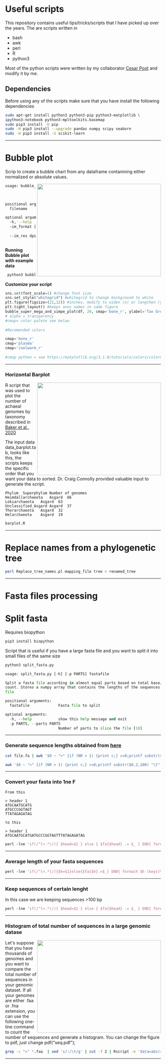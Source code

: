 # Useful scripts

This repository contains useful tips/tricks/scripts that I have picked up over the years. 
The are scripts written in 
- bash 
- awk
- perl 
- R
- python3

Most of the python  scripts were written by my collaborator [Cesar Poot](https://github.com/acpooth) and modify it by me. 


## Dependencies

Before using any of the scripts make sure that you have install the following dependencies

```bash
sudo apt-get install python3 python3-pip python3-matplotlib \
ipython3-notebook python3-mpltoolkits.basemap
sudo pip3 install -U pip
sudo -H pip3 install --upgrade pandas numpy scipy seaborn 
sudo -H pip3 install -U scikit-learn

```

---

# Bubble plot

Scrip to create a bubble chart from any dataframe contanining either normalized or absolute values. 

<img src="https://valdeanda.github.io/Useful_scripts/data_bubbleplot.tab_bubbleplot.png" width="400" height="300" align="right">

```bash
usage: bubble_chart.py [-h] [-im_format {png,pdf,ps,eps,svg,tif,jpg}]
                       [--im_res dpi]
                       filename

positional arguments:
  filename              Input file dataframe i.e abundances profile

optional arguments:
  -h, --help            show this help message and exit
  -im_format {png,pdf,ps,eps,svg,tif,jpg}, -f {png,pdf,ps,eps,svg,tif,jpg}
                        Output format for images [png].
  --im_res dpi, -r dpi  Output resolution for images in dot per inch (dpi)
                        [dpi].
 ```
 
 **Running Bubble plot with example data**
 
 ```bash
  python3 bubble_chart.py  data_bubbleplot.tab -f  png -r 300
 ```
 
**Customize your script**

```python
sns.set(font_scale=1) #change font size  
sns.set_style("whitegrid") #whitegrid to change background to white
plt.figure(figsize=(21,12)) #inches, modify to widen (x) or lengthen (y) --> original was 21,12
plt.tight_layout() #keeps axes names in same figure
bubble_super_mega_and_simpe_plot(df, 20, cmap='bone_r', ylabel='Tax Group (# of genomes)', xlabel='Genes',alpha=0.05)
# alpha = transparency
#cmap= color palete see below
 
#Recomended colors 

cmap='bone_r'
cmap='plasma'
cmap='coolwarm_r'
 
#cmap python = see https://matplotlib.org/3.1.0/tutorials/colors/colormaps.html
```
---
### Horizontal Barplot 

<img src="https://valdeanda.github.io/Useful_scripts/barplot.png" width="400" height="300" align="right">

R script that was used to plot the number of achaeal genomes by taxonomy described in [Baker et al., 2020](https://www.nature.com/articles/s41564-020-0715-z)

The input data data_barplot.tab, looks like this, the scripts keeps the specific order that you want your data to sorted.
Dr. Craig Connolly provided valuable input to generate the script. 

```
Phylum	Superphylum	Number of genomes
Heimdallarchaeota	Asgard	66
Lokiarchaeota 	Asgard	63
Unclassified_Asgard	Asgard	37
Thorarchaeota	Asgard	32
Helarchaeota	Asgard	19
```

```R
barplot.R
```


---

# Replace names from a phylogenetic tree 

```bash
perl Replace_tree_names.pl mapping_file tree > renamed_tree
```
---

# Fasta  files processing 

# Split fasta 

Requires biopython

```bash
pip3 install biopython
```

Script that is useful if you have a large fasta file and you want to split it into small files of the same size 

```python
python3 split_fasta.py

usage: split_fasta.py [-h] [-p PARTS] fastafile

Split a fasta file according in almost equal parts based on total base/residue
count. Stores a numpy array that contains the lengths of the sequences in the
file

positional arguments:
  fastafile             Fasta file to split

optional arguments:
  -h, --help            show this help message and exit
  -p PARTS, --parts PARTS
                        Number of parts to slice the file [10]
```
---

### Generate sequence lengths  obtained from [here](https://www.danielecook.com/generate-fasta-sequence-lengths/)

```bash
cat file.fa | awk '$0 ~ ">" {if (NR > 1) {print c;} c=0;printf substr($0,2,100) "\t"; } $0 !~ ">" {c+=length($0);} END { print c; }' 
```
```bash
awk '$0 ~ ">" {if (NR > 1) {print c;} c=0;printf substr($0,2,100) "\t"; } $0 !~ ">" {c+=length($0);} END { print c; }'
```
---
### Convert your fasta into 1ne F

```
From this 

> header 1
ATGCAATGCATG
ATGCCCGGTAGT
TTATAGAGATAG

to this 

> header 1 
ATGCAATGCATGATGCCCGGTAGTTTATAGAGATAG
```

```perl
perl -lne 'if(/^(>.*)/){ $head=$1 } else { $fa{$head} .= $_ } END{ foreach $s (sort(keys(%fa))){ print "$s\n$fa{$s}\n" }}' file.fa > file1ne.fa 
```

---
### Average length of your fasta sequences

```perl
perl -lne 'if(/^(>.*)/){$h=$1}else{$fa{$h}.=$_} END{ foreach $h (keys(%fa)){$m+=length($fa{$h})}; printf("%1.0f\t",$m/scalar(keys(%fa))) }' file.fa
```
---

### Keep sequences of certain lenght 

In this case we are keeping sequences >100 bp

```perl
perl -lne 'if(/^(>.*)/){ $head=$1 } else { $fa{$head} .= $_ } END{ foreach $s (keys(%fa)){ print "$s\n$fa{$s}\n" if(length($fa{$s})>100) }}' file.fa > file100.fa
```
---

### Histogram of total number of sequences in a large genomic datase 

<img src="https://valdeanda.github.io/Useful_scripts/seq.png" width="400" height="300" align="right">

Let's suppose that you have thousands of genomes and you want to compare the total number of sequences in your genomic dataset. If all your genomes are  either .faa or .fna extension, you can use the following one-line command to count the number of sequences and generate a  histogram.  You can change the figure to pdf, just change pdf("seq.pdf");


```bash
grep -c ">" *.faa  | sed 's/:/\t/g' | cut -f 2 | Rscript -e 'data=abs(scan(file="stdin")); png("seq.png"); hist(data,xlab="secuences")'
```

---




